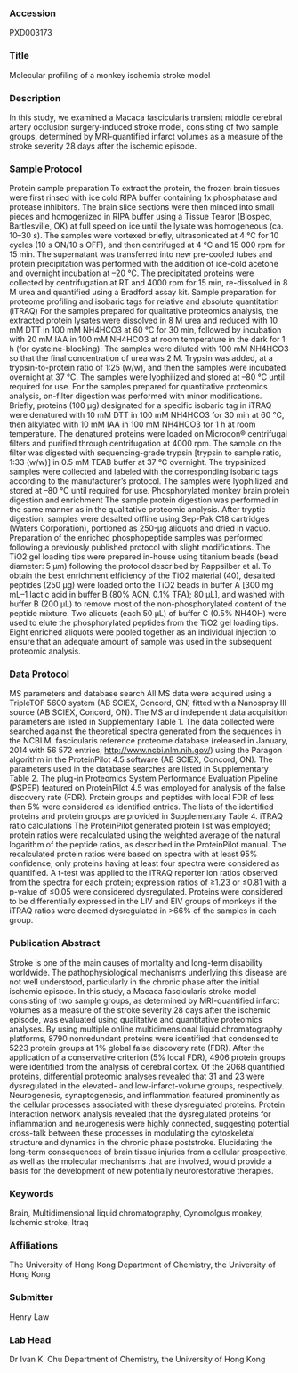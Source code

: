 ### Accession
PXD003173

### Title
Molecular profiling of a monkey ischemia stroke model

### Description
In this study, we examined a Macaca fascicularis transient middle cerebral artery occlusion surgery-induced stroke model, consisting of two sample groups, determined by MRI-quantified infarct volumes as a measure of the stroke severity 28 days after the ischemic episode.

### Sample Protocol
Protein sample preparation To extract the protein, the frozen brain tissues were first rinsed with ice cold RIPA buffer containing 1x phosphatase and protease inhibitors. The brain slice sections were then minced into small pieces and homogenized in RIPA buffer using a Tissue Tearor (Biospec, Bartlesville, OK) at full speed on ice until the lysate was homogeneous (ca. 10–30 s). The samples were vortexed briefly, ultrasonicated at 4 °C for 10 cycles (10 s ON/10 s OFF), and then centrifuged at 4 °C and 15 000 rpm for 15 min. The supernatant was transferred into new pre-cooled tubes and protein precipitation was performed with the addition of ice-cold acetone and overnight incubation at –20 °C. The precipitated proteins were collected by centrifugation at RT and 4000 rpm for 15 min, re-dissolved in 8 M urea and quantified using a Bradford assay kit.  Sample preparation for proteome profiling and isobaric tags for relative and absolute quantitation (iTRAQ) For the samples prepared for qualitative proteomics analysis, the extracted protein lysates were dissolved in 8 M urea and reduced with 10 mM DTT in 100 mM NH4HCO3 at 60 °C for 30 min, followed by incubation with 20 mM IAA in 100 mM NH4HCO3 at room temperature in the dark for 1 h (for cysteine-blocking). The samples were diluted with 100 mM NH4HCO3 so that the final concentration of urea was 2 M. Trypsin was added, at a trypsin-to-protein ratio of 1:25 (w/w), and then the samples were incubated overnight at 37 °C. The samples were lyophilized and stored at –80 °C until required for use. For the samples prepared for quantitative proteomics analysis, on-filter digestion was performed with minor modifications. Briefly, proteins (100 µg) designated for a specific isobaric tag in iTRAQ were denatured with 10 mM DTT in 100 mM NH4HCO3 for 30 min at 60 °C, then alkylated with 10 mM IAA in 100 mM NH4HCO3 for 1 h at room temperature. The denatured proteins were loaded on Microcon® centrifugal filters and purified through centrifugation at 4000 rpm. The sample on the filter was digested with sequencing-grade trypsin [trypsin to sample ratio, 1:33 (w/w)] in 0.5 mM TEAB buffer at 37 °C overnight. The trypsinized samples were collected and labeled with the corresponding isobaric tags according to the manufacturer’s protocol. The samples were lyophilized and stored at –80 °C until required for use.  Phosphorylated monkey brain protein digestion and enrichment The sample protein digestion was performed in the same manner as in the qualitative proteomic analysis. After tryptic digestion, samples were desalted offline using Sep-Pak C18 cartridges (Waters Corporation), portioned as 250-µg aliquots and dried in vacuo. Preparation of the enriched phosphopeptide samples was performed following a previously published protocol with slight modifications. The TiO2 gel loading tips were prepared in-house using titanium beads (bead diameter: 5 µm) following the protocol described by Rappsilber et al. To obtain the best enrichment efficiency of the TiO2 material (40), desalted peptides (250 µg) were loaded onto the TiO2 beads in buffer A [300 mg mL–1 lactic acid in buffer B (80% ACN, 0.1% TFA); 80 µL], and washed with buffer B (200 µL) to remove most of the non-phosphorylated content of the peptide mixture. Two aliquots (each 50 µL) of buffer C (0.5% NH4OH) were used to elute the phosphorylated peptides from the TiO2 gel loading tips. Eight enriched aliquots were pooled together as an individual injection to ensure that an adequate amount of sample was used in the subsequent proteomic analysis.

### Data Protocol
MS parameters and database search All MS data were acquired using a TripleTOF 5600 system (AB SCIEX, Concord, ON) fitted with a Nanospray III source (AB SCIEX, Concord, ON). The MS and independent data acquisition parameters are listed in Supplementary Table 1. The data collected were searched against the theoretical spectra generated from the sequences in the NCBI M. fascicularis reference proteome database (released in January, 2014 with 56 572 entries; http://www.ncbi.nlm.nih.gov/) using the Paragon algorithm in the ProteinPilot 4.5 software (AB SCIEX, Concord, ON). The parameters used in the database searches are listed in Supplementary Table 2. The plug-in Proteomics System Performance Evaluation Pipeline (PSPEP) featured on ProteinPilot 4.5 was employed for analysis of the false discovery rate (FDR). Protein groups and peptides with local FDR of less than 5% were considered as identified entries. The lists of the identified proteins and protein groups are provided in Supplementary Table 4.  iTRAQ ratio calculations The ProteinPilot generated protein list was employed; protein ratios were recalculated using the weighted average of the natural logarithm of the peptide ratios, as described in the ProteinPilot manual. The recalculated protein ratios were based on spectra with at least 95% confidence; only proteins having at least four spectra were considered as quantified. A t-test was applied to the iTRAQ reporter ion ratios observed from the spectra for each protein; expression ratios of ≥1.23 or ≤0.81 with a p-value of ≤0.05 were considered dysregulated. Proteins were considered to be differentially expressed in the LIV and EIV groups of monkeys if the iTRAQ ratios were deemed dysregulated in >66% of the samples in each group.

### Publication Abstract
Stroke is one of the main causes of mortality and long-term disability worldwide. The pathophysiological mechanisms underlying this disease are not well understood, particularly in the chronic phase after the initial ischemic episode. In this study, a Macaca fascicularis stroke model consisting of two sample groups, as determined by MRI-quantified infarct volumes as a measure of the stroke severity 28 days after the ischemic episode, was evaluated using qualitative and quantitative proteomics analyses. By using multiple online multidimensional liquid chromatography platforms, 8790 nonredundant proteins were identified that condensed to 5223 protein groups at 1% global false discovery rate (FDR). After the application of a conservative criterion (5% local FDR), 4906 protein groups were identified from the analysis of cerebral cortex. Of the 2068 quantified proteins, differential proteomic analyses revealed that 31 and 23 were dysregulated in the elevated- and low-infarct-volume groups, respectively. Neurogenesis, synaptogenesis, and inflammation featured prominently as the cellular processes associated with these dysregulated proteins. Protein interaction network analysis revealed that the dysregulated proteins for inflammation and neurogenesis were highly connected, suggesting potential cross-talk between these processes in modulating the cytoskeletal structure and dynamics in the chronic phase poststroke. Elucidating the long-term consequences of brain tissue injuries from a cellular prospective, as well as the molecular mechanisms that are involved, would provide a basis for the development of new potentially neurorestorative therapies.

### Keywords
Brain, Multidimensional liquid chromatography, Cynomolgus monkey, Ischemic stroke, Itraq

### Affiliations
The University of Hong Kong
Department of Chemistry, the University of Hong Kong

### Submitter
Henry Law

### Lab Head
Dr Ivan K. Chu
Department of Chemistry, the University of Hong Kong


